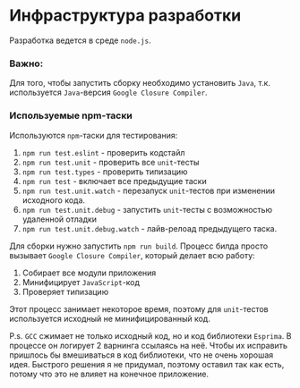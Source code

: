 # Инфраструктура разработки

Разработка ведется в среде `node.js`.

### Важно:
Для того, чтобы запустить сборку необходимо
установить `Java`, т.к. используется `Java`-версия
`Google Closure Compiler`.

### Используемые npm-таски 
Используются `npm`-таски для тестирования:
1. `npm run test.eslint` - проверить кодстайл
2. `npm run test.unit` - проверить все `unit`-тесты
3. `npm run test.types` - проверить типизацию
4. `npm run test` - включает все предыдущие таски
5. `npm run test.unit.watch` - перезапуск `unit`-тестов при изменении исходного кода.
6. `npm run test.unit.debug` - запустить `unit`-тесты с возможностью удаленной отладки
7. `npm run test.unit.debug.watch` - лайв-релоад предыдущего таска.

Для сборки нужно запустить `npm run build`.
Процесс билда просто вызывает `Google Closure Compiler`, который делает всю работу:
1. Собирает все модули приложения
2. Минифицирует `JavaScript`-код
3. Проверяет типизацию

Этот процесс занимает некоторое время, поэтому для `unit`-тестов используется
исходный не минифицированный код.


P.s. `GCC` сжимает не только исходный код, но и код библиотеки `Esprima`.
В процессе он логирует 2 варнинга ссылаясь на неё.
Чтобы их исправить пришлось бы вмешиваться в код библиотеки,
что не очень хорошая идея. Быстрого решения я не придумал, поэтому оставил
так как есть, потому что это не влияет на конечное приложение.
